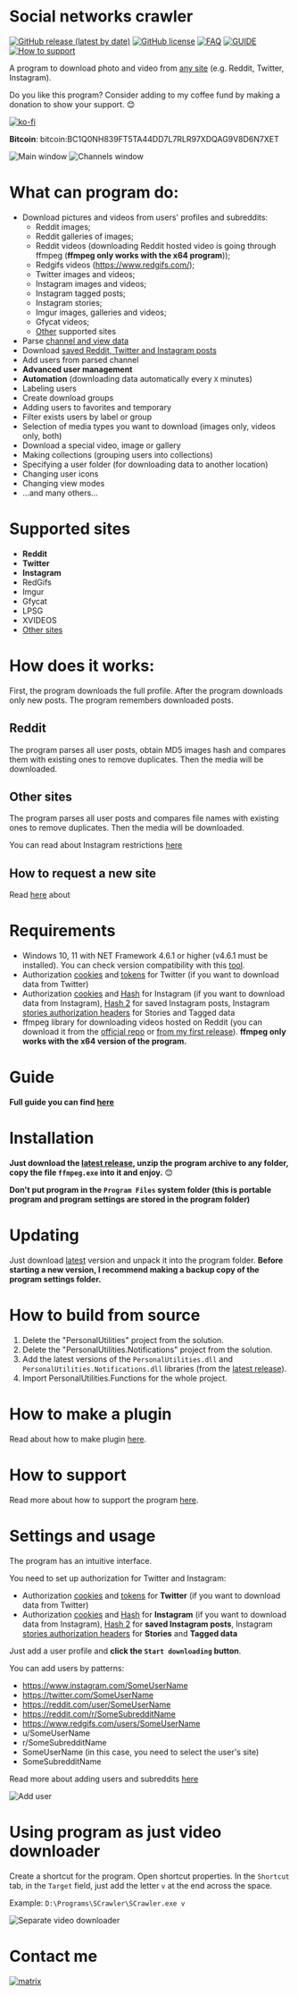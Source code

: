 # Social networks crawler

[![GitHub release (latest by date)](https://img.shields.io/github/v/release/AAndyProgram/SCrawler)](https://github.com/AAndyProgram/SCrawler/releases/latest)
[![GitHub license](https://img.shields.io/github/license/AAndyProgram/SCrawler)](https://github.com/AAndyProgram/SCrawler/blob/main/LICENSE)
[![FAQ](https://img.shields.io/badge/FAQ-green)](FAQ.md)
[![GUIDE](https://img.shields.io/badge/GUIDE-green)](https://github.com/AAndyProgram/SCrawler/wiki)
[![How to support](https://img.shields.io/badge/HowToSupport-green)](HowToSupport.md)

A program to download photo and video from [any site](#supported-sites) (e.g. Reddit, Twitter, Instagram).

Do you like this program? Consider adding to my coffee fund by making a donation to show your support. :blush:

[![ko-fi](https://www.ko-fi.com/img/githubbutton_sm.svg)](https://ko-fi.com/andyprogram)

**Bitcoin**: bitcoin:BC1Q0NH839FT5TA44DD7L7RLR97XDQAG9V8D6N7XET

![Main window](ProgramScreenshots/MainWindow.png)
![Channels window](ProgramScreenshots/Channels.png)

# What can program do:
- Download pictures and videos from users' profiles and subreddits:
  - Reddit images;
  - Reddit galleries of images;
  - Reddit videos (downloading Reddit hosted video is going through ffmpeg (**ffmpeg only works with the x64 program**));
  - Redgifs videos (https://www.redgifs.com/);
  - Twitter images and videos;
  - Instagram images and videos;
  - Instagram tagged posts;
  - Instagram stories;
  - Imgur images, galleries and videos;
  - Gfycat videos;
  - [Other](#supported-sites) supported sites
- Parse [channel and view data](https://github.com/AAndyProgram/SCrawler/wiki/Channels)
- Download [saved Reddit, Twitter and Instagram posts](https://github.com/AAndyProgram/SCrawler/wiki/Home#saved-posts)
- Add users from parsed channel
- **Advanced user management**
- **Automation** (downloading data automatically every ```X``` minutes)
- Labeling users
- Create download groups
- Adding users to favorites and temporary
- Filter exists users by label or group
- Selection of media types you want to download (images only, videos only, both)
- Download a special video, image or gallery
- Making collections (grouping users into collections)
- Specifying a user folder (for downloading data to another location)
- Changing user icons
- Changing view modes
- ...and many others...

# Supported sites

- **Reddit**
- **Twitter**
- **Instagram**
- RedGifs
- Imgur
- Gfycat
- LPSG
- XVIDEOS
- [Other sites](Plugins.md)

# How does it works:

First, the program downloads the full profile. After the program downloads only new posts. The program remembers downloaded posts.

## Reddit

The program parses all user posts, obtain MD5  images hash and compares them with existing ones to remove duplicates. Then the media will be downloaded.

## Other sites

The program parses all user posts and compares file names with existing ones to remove duplicates. Then the media will be downloaded.

You can read about Instagram restrictions [here](https://github.com/AAndyProgram/SCrawler/wiki/Settings#instagram-limits)

## How to request a new site

Read [here](CONTRIBUTING.md#how-to-request-a-new-site) about

# Requirements

- Windows 10, 11 with NET Framework 4.6.1 or higher (v4.6.1 must be installed). You can check version compatibility with this [tool](Tools/NET.FrameworkVersion.ps1).
- Authorization [cookies](https://github.com/AAndyProgram/SCrawler/wiki/Settings#how-to-set-up-cookies) and [tokens](https://github.com/AAndyProgram/SCrawler/wiki/Settings#how-to-find-twitter-tokens) for Twitter (if you want to download data from Twitter)
- Authorization [cookies](https://github.com/AAndyProgram/SCrawler/wiki/Settings#how-to-set-up-cookies) and [Hash](https://github.com/AAndyProgram/SCrawler/wiki/Settings#instagram) for Instagram (if you want to download data from Instagram), [Hash 2](https://github.com/AAndyProgram/SCrawler/wiki/Settings#how-to-find-instagram-hash-2) for saved Instagram posts, Instagram [stories authorization headers](https://github.com/AAndyProgram/SCrawler/wiki/Settings#how-to-find-instagram-stories-authorization-headers) for Stories and Tagged data
- ffmpeg library for downloading videos hosted on Reddit (you can download it from the [official repo](https://github.com/GyanD/codexffmpeg/releases/tag/2021-01-12-git-ca21cb1e36) or [from my first release](https://github.com/AAndyProgram/SCrawler/releases/download/1.0.0.0/ffmpeg.zip)). **ffmpeg only works with the x64 version of the program.**

# Guide

**Full guide you can find [here](https://github.com/AAndyProgram/SCrawler/wiki)**

# Installation

**Just download the [latest release](https://github.com/AAndyProgram/SCrawler/releases/latest), unzip the program archive to any folder, copy the file ```ffmpeg.exe``` into it and enjoy.** :blush:

**Don't put program in the ```Program Files``` system folder (this is portable program and program settings are stored in the program folder)**

# Updating

Just download [latest](https://github.com/AAndyProgram/SCrawler/releases/latest) version and unpack it into the program folder. **Before starting a new version, I recommend making a backup copy of the program settings folder.**

# How to build from source

1. Delete the "PersonalUtilities" project from the solution.
1. Delete the "PersonalUtilities.Notifications" project from the solution.
1. Add the latest versions of the ```PersonalUtilities.dll``` and ```PersonalUtilities.Notifications.dll``` libraries (from the [latest release](https://github.com/AAndyProgram/SCrawler/releases/latest)).
1. Import PersonalUtilities.Functions for the whole project.

# How to make a plugin

Read about how to make plugin [here](https://github.com/AAndyProgram/SCrawler/wiki/Plugins).

# How to support

Read more about how to support the program [here](HowToSupport.md).

# Settings and usage

The program has an intuitive interface.

You need to set up authorization for Twitter and Instagram:
- Authorization [cookies](https://github.com/AAndyProgram/SCrawler/wiki/Settings#how-to-set-up-cookies) and [tokens](https://github.com/AAndyProgram/SCrawler/wiki/Settings#how-to-find-twitter-tokens) for **Twitter** (if you want to download data from Twitter)
- Authorization [cookies](https://github.com/AAndyProgram/SCrawler/wiki/Settings#how-to-set-up-cookies) and [Hash](https://github.com/AAndyProgram/SCrawler/wiki/Settings#instagram) for **Instagram** (if you want to download data from Instagram), [Hash 2](https://github.com/AAndyProgram/SCrawler/wiki/Settings#how-to-find-instagram-hash-2) for **saved Instagram posts**, Instagram [stories authorization headers](https://github.com/AAndyProgram/SCrawler/wiki/Settings#how-to-find-instagram-stories-authorization-headers) for **Stories** and **Tagged data**

Just add a user profile and **click the ```Start downloading``` button**.

You can add users by patterns:
- https://www.instagram.com/SomeUserName
- https://twitter.com/SomeUserName
- https://reddit.com/user/SomeUserName
- https://reddit.com/r/SomeSubredditName
- https://www.redgifs.com/users/SomeUserName
- u/SomeUserName
- r/SomeSubredditName
- SomeUserName (in this case, you need to select the user's site)
- SomeSubredditName

Read more about adding users and subreddits [here](https://github.com/AAndyProgram/SCrawler/wiki/Users)

![Add user](ProgramScreenshots/CreateUserClear.png)

# Using program as just video downloader

Create a shortcut for the program. Open shortcut properties. In the ```Shortcut``` tab, in the ```Target``` field, just add the letter ```v``` at the end across the space.

Example: ```D:\Programs\SCrawler\SCrawler.exe v```

![Separate video downloader](ProgramScreenshots/SeparateVideoDownloader.png)

# Contact me

[![matrix](https://img.shields.io/badge/Matrix-%40andyprogram%3Amatrix.org-informational)](https://matrix.to/#/@andyprogram:matrix.org)
